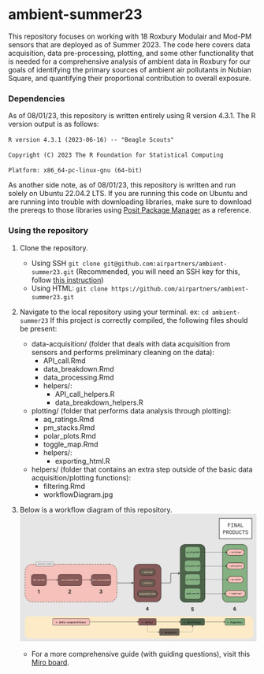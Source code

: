 # ambient-summer23

This repository focuses on working with 18 Roxbury Modulair and Mod-PM sensors that are deployed as of Summer 2023. The code here covers data acquisition, data pre-processing, plotting, and some other functionality that is needed for a comprehensive analysis of ambient data in Roxbury for our goals of identifying the primary sources of ambient air pollutants in Nubian Square, and quantifying their proportional contribution to overall exposure.

### Dependencies

As of 08/01/23, this repository is written entirely using R version 4.3.1. The R version output is as follows:

`R version 4.3.1 (2023-06-16) -- "Beagle Scouts"`

`Copyright (C) 2023 The R Foundation for Statistical Computing`

`Platform: x86_64-pc-linux-gnu (64-bit)`

As another side note, as of 08/01/23, this repository is written and run solely on Ubuntu 22.04.2 LTS. If you are running this code on Ubuntu and are running into trouble with downloading libraries, make sure to download the prereqs to those libraries using [Posit Package Manager](https://packagemanager.posit.co/client/#/repos/2/packages/A3) as a reference.

### Using the repository

1.  Clone the repository.

    -   Using SSH `git clone git@github.com:airpartners/ambient-summer23.git` (Recommended, you will need an SSH key for this, follow [this instruction](https://docs.github.com/en/authentication/connecting-to-github-with-ssh/generating-a-new-ssh-key-and-adding-it-to-the-ssh-agent))
    -   Using HTML: `git clone https://github.com/airpartners/ambient-summer23.git`

2.  Navigate to the local repository using your terminal. ex: `cd ambient-summer23` If this project is correctly compiled, the following files should be present:

    -   data-acquisition/ (folder that deals with data acquisition from sensors and performs preliminary cleaning on the data):
        -   API_call.Rmd
        -   data_breakdown.Rmd
        -   data_processing.Rmd
        -   helpers/:
            -   API_call_helpers.R
            -   data_breakdown_helpers.R
    -   plotting/ (folder that performs data analysis through plotting):
        -   aq_ratings.Rmd
        -   pm_stacks.Rmd
        -   polar_plots.Rmd
        -   toggle_map.Rmd
        -   helpers/:
            - exporting_html.R
    -   helpers/ (folder that contains an extra step outside of the basic data acquisition/plotting functions):
        -   filtering.Rmd
        -   workflowDiagram.jpg

3.  Below is a workflow diagram of this repository.
![Workflow Diagram](helpers/workflowDiagram.jpg)

    - For a more comprehensive guide (with guiding questions), visit this [Miro board](https://miro.com/app/board/uXjVMxiXxIU=/?moveToWidget=3458764560658402046&cot=14).
